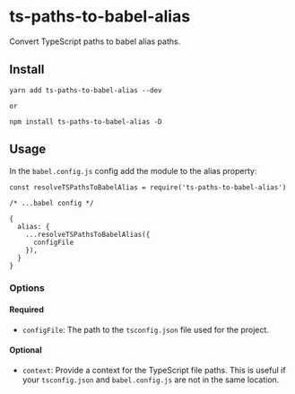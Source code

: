 # ts-paths-to-babel-alias

Convert TypeScript paths to babel alias paths.

## Install

    yarn add ts-paths-to-babel-alias --dev

    or

    npm install ts-paths-to-babel-alias -D

## Usage

In the `babel.config.js` config add the module to the alias property:

    const resolveTSPathsToBabelAlias = require('ts-paths-to-babel-alias')

    /* ...babel config */

    {
      alias: {
        ...resolveTSPathsToBabelAlias({
          configFile
        }),
      }
    }

### Options

#### Required

- `configFile`: The path to the `tsconfig.json` file used for the project.

#### Optional

- `context`: Provide a context for the TypeScript file paths. This is useful if your `tsconfig.json` and `babel.config.js` are not in the same location.
